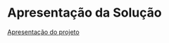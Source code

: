 # Apresentação da Solução

<a href="../docs/10-Apresentação do Projeto.md"> Apresentação do projeto</a>
